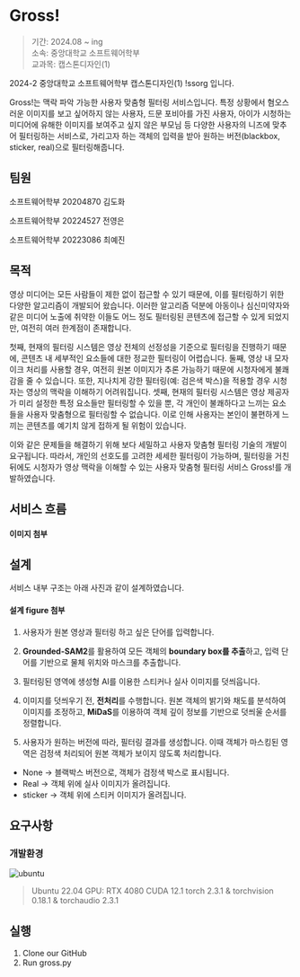 # Gross!

> 기간: 2024.08 ~ ing  
> 소속: 중앙대학교 소프트웨어학부  
> 교과목: 캡스톤디자인(1)

2024-2 중앙대학교 소프트웨어학부 캡스톤디자인(1) !ssorg 입니다.

Gross!는 맥락 파악 가능한 사용자 맞춤형 필터링 서비스입니다. 특정 상황에서 혐오스러운 이미지를 보고 싶어하지 않는 사용자, 드문 포비아를 가진 사용자, 아이가 시청하는 미디어에 유해한 이미지를 보여주고 싶지 않은 부모님 등 다양한 사용자의 니즈에 맞추어 필터링하는 서비스로, 가리고자 하는 객체의 입력을 받아 원하는 버전(blackbox, sticker, real)으로 필터링해줍니다.

## 팀원

소프트웨어학부 20204870 김도화

소프트웨어학부 20224527 전영은

소프트웨어학부 20223086 최예진

## 목적

영상 미디어는 모든 사람들이 제한 없이 접근할 수 있기 때문에, 이를 필터링하기 위한 다양한 알고리즘이 개발되어 왔습니다. 이러한 알고리즘 덕분에 아동이나 심신미약자와 같은 미디어 노출에 취약한 이들도 어느 정도 필터링된 콘텐츠에 접근할 수 있게 되었지만, 여전히 여러 한계점이 존재합니다.

첫째, 현재의 필터링 시스템은 영상 전체의 선정성을 기준으로 필터링을 진행하기 때문에, 콘텐츠 내 세부적인 요소들에 대한 정교한 필터링이 어렵습니다.
둘째, 영상 내 모자이크 처리를 사용할 경우, 여전히 원본 이미지가 추론 가능하기 때문에 시청자에게 불쾌감을 줄 수 있습니다. 또한, 지나치게 강한 필터링(예: 검은색 박스)을 적용할 경우 시청자는 영상의 맥락을 이해하기 어려워집니다.
셋째, 현재의 필터링 시스템은 영상 제공자가 미리 설정한 특정 요소들만 필터링할 수 있을 뿐, 각 개인이 불쾌하다고 느끼는 요소들을 사용자 맞춤형으로 필터링할 수 없습니다. 이로 인해 사용자는 본인이 불편하게 느끼는 콘텐츠를 예기치 않게 접하게 될 위험이 있습니다.

이와 같은 문제들을 해결하기 위해 보다 세밀하고 사용자 맞춤형 필터링 기술의 개발이 요구됩니다.
따라서, 개인의 선호도를 고려한 세세한 필터링이 가능하며, 필터링을 거친 뒤에도 시청자가 영상 맥락을 이해할 수 있는 사용자 맞춤형 필터링 서비스 Gross!를 개발하였습니다.

## 서비스 흐름

#### 이미지 첨부 ####

## 설계

서비스 내부 구조는 아래 사진과 같이 설계하였습니다.

#### 설계 figure 첨부 ####

1. 사용자가 원본 영상과 필터링 하고 싶은 단어를 입력합니다.

2. **Grounded-SAM2**를 활용하여 모든 객체의 **boundary box를 추출**하고, 입력 단어를 기반으로 물체 위치와 마스크를 추출합니다.

3. 필터링된 영역에 생성형 AI를 이용한 스티커나 실사 이미지를 덧씌웁니다.

4. 이미지를 덧씌우기 전, **전처리**를 수행합니다. 원본 객체의 밝기와 채도를 분석하여 이미지를 조정하고, **MiDaS**를 이용하여 객체 깊이 정보를 기반으로 덧씌울 순서를 정렬합니다.

5. 사용자가 원하는 버전에 따라, 필터링 결과를 생성합니다. 이때 객체가 마스킹된 영역은 검정색 처리되어 원본 객체가 보이지 않도록 처리합니다.

- None → 블랙박스 버전으로, 객체가 검정색 박스로 표시됩니다.
- Real → 객체 위에 실사 이미지가 올려집니다.
- sticker → 객체 위에 스티커 이미지가 올려집니다.

## 요구사항

### 개발환경

![ubuntu](https://img.shields.io/badge/ubuntu-E95420.svg?style=for-the-badge&logo=ubuntu&logoColor=white)

   > Ubuntu 22.04
   > GPU: RTX 4080
   > CUDA 12.1
   > torch 2.3.1 & torchvision 0.18.1 & torchaudio 2.3.1

## 실행

1. Clone our GitHub
2. Run gross.py
